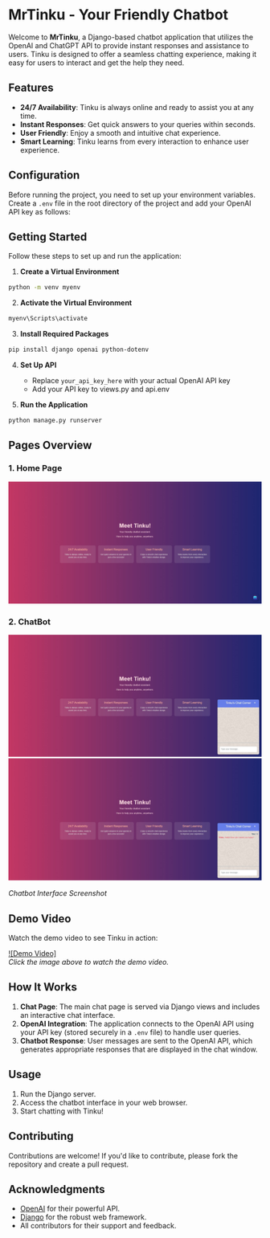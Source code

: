# MrTinku - Your Friendly Chatbot

Welcome to **MrTinku**, a Django-based chatbot application that utilizes the OpenAI and ChatGPT API to provide instant responses and assistance to users. Tinku is designed to offer a seamless chatting experience, making it easy for users to interact and get the help they need.

## Features

- **24/7 Availability**: Tinku is always online and ready to assist you at any time.
- **Instant Responses**: Get quick answers to your queries within seconds.
- **User Friendly**: Enjoy a smooth and intuitive chat experience.
- **Smart Learning**: Tinku learns from every interaction to enhance user experience.

## Configuration

Before running the project, you need to set up your environment variables. Create a `.env` file in the root directory of the project and add your OpenAI API key as follows:

## Getting Started

Follow these steps to set up and run the application:

1. **Create a Virtual Environment**

```bash
python -m venv myenv
```

2. **Activate the Virtual Environment**

```bash
myenv\Scripts\activate
```

3. **Install Required Packages**

```bash
pip install django openai python-dotenv
```

4. **Set Up API**
    - Replace `your_api_key_here` with your actual OpenAI API key
    - Add your API key to views.py and api.env

5. **Run the Application**

```bash
python manage.py runserver
```

## Pages Overview

### 1. Home Page
![Home Page](Preview/Home1.jpeg)

### 2. ChatBot
![ChatBot - 1](Preview/ChatBot1.jpeg)
![ChatBot - 2](Preview/ChatBot2.jpeg)
 
*Chatbot Interface Screenshot*

## Demo Video

Watch the demo video to see Tinku in action:

[![Demo Video]](Preview/Demo.mp4)  
*Click the image above to watch the demo video.*

## How It Works

1. **Chat Page**: The main chat page is served via Django views and includes an interactive chat interface.
2. **OpenAI Integration**: The application connects to the OpenAI API using your API key (stored securely in a `.env` file) to handle user queries.
3. **Chatbot Response**: User messages are sent to the OpenAI API, which generates appropriate responses that are displayed in the chat window.

## Usage

1. Run the Django server.
2. Access the chatbot interface in your web browser.
3. Start chatting with Tinku!

## Contributing

Contributions are welcome! If you'd like to contribute, please fork the repository and create a pull request.

## Acknowledgments

- [OpenAI](https://openai.com/) for their powerful API.
- [Django](https://www.djangoproject.com/) for the robust web framework.
- All contributors for their support and feedback.
